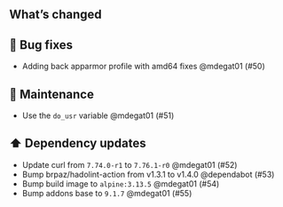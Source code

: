 ## What’s changed
## 🐛 Bug fixes

- Adding back apparmor profile with amd64 fixes @mdegat01 (#50)

## 🧰 Maintenance

- Use the `do_usr` variable @mdegat01 (#51)

## ⬆️ Dependency updates

- Update curl from `7.74.0-r1` to `7.76.1-r0` @mdegat01 (#52)
- Bump brpaz/hadolint-action from v1.3.1 to v1.4.0 @dependabot (#53)
- Bump build image to `alpine:3.13.5` @mdegat01 (#54)
- Bump addons base to `9.1.7` @mdegat01 (#55)
